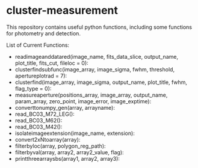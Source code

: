 # cluster-measurement
This repository contains useful python functions, including some functions for photometry and detection.

List of Current Functions:
- readimageanddatared(image_name, fits_data_slice, output_name, plot_title, fits_cut, fileloc = 0):
- clusterfindsubfunc(image_array, image_sigma, fwhm, threshold, apertureplotrad = 7):
- clusterfind(image_array, image_sigma, output_name, plot_title, fwhm, flag_type = 0):
- measureaperture(positions_array, image_array, output_name, param_array, zero_point, image_error, image_exptime):
- converttonumpy_gen(array, arrayname):
- read_BC03_M72_LEG():
- read_BC03_M62():
- read_BC03_M42():
- isolateimageextension(image_name, extension):
- convert2xNtoarray(array):
- filterbyloc(array, polygon_reg_path):
- filterbyval(array, array2, array2_value, flag):
- printthreearraysbs(array1, array2, array3):